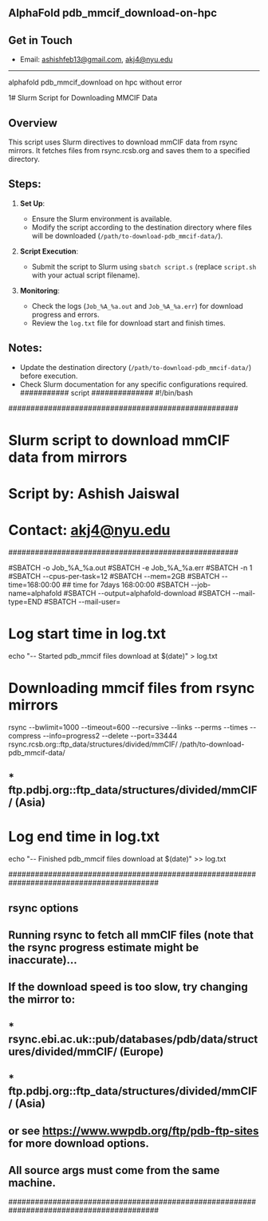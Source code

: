 ## AlphaFold pdb_mmcif_download-on-hpc
## Get in Touch
- Email: ashishfeb13@gmail.com, akj4@nyu.edu
------------------------------------------------------

alphafold pdb_mmcif_download on hpc without error

1# Slurm Script for Downloading MMCIF Data
## Overview
This script uses Slurm directives to download mmCIF data from rsync mirrors. It fetches files from rsync.rcsb.org and saves them to a specified directory.

## Steps:
1. **Set Up**:
   - Ensure the Slurm environment is available.
   - Modify the script according to the destination directory where files will be downloaded (`/path/to-download-pdb_mmcif-data/`).

2. **Script Execution**:
   - Submit the script to Slurm using `sbatch script.s` (replace `script.sh` with your actual script filename).

3. **Monitoring**:
   - Check the logs (`Job_%A_%a.out` and `Job_%A_%a.err`) for download progress and errors.
   - Review the `log.txt` file for download start and finish times.

## Notes:
- Update the destination directory (`/path/to-download-pdb_mmcif-data/`) before execution.
- Check Slurm documentation for any specific configurations required.
########### script ##############
#!/bin/bash

####################################################
# Slurm script to download mmCIF data from mirrors #
# Script by: Ashish Jaiswal                        #
# Contact: akj4@nyu.edu                            #
####################################################

#SBATCH -o Job_%A_%a.out
#SBATCH -e Job_%A_%a.err
#SBATCH -n 1
#SBATCH --cpus-per-task=12
#SBATCH --mem=2GB
#SBATCH --time=168:00:00  ## time for 7days 168:00:00
#SBATCH --job-name=alphafold
#SBATCH --output=alphafold-download
#SBATCH --mail-type=END
#SBATCH --mail-user=

# Log start time in log.txt
echo "-- Started pdb_mmcif files download at $(date)" > log.txt

# Downloading mmcif files from rsync mirrors
rsync --bwlimit=1000 --timeout=600 --recursive --links --perms --times --compress --info=progress2 --delete --port=33444 rsync.rcsb.org::ftp_data/structures/divided/mmCIF/ /path/to-download-pdb_mmcif-data/
##	* ftp.pdbj.org::ftp_data/structures/divided/mmCIF/ (Asia)

# Log end time in log.txt
echo "-- Finished pdb_mmcif files download at $(date)" >> log.txt

##########################################################################################
##	rsync options
##	Running rsync to fetch all mmCIF files (note that the rsync progress estimate might be inaccurate)...
##	If the download speed is too slow, try changing the mirror to:
##	* rsync.ebi.ac.uk::pub/databases/pdb/data/structures/divided/mmCIF/ (Europe)
##	* ftp.pdbj.org::ftp_data/structures/divided/mmCIF/ (Asia)
##	or see https://www.wwpdb.org/ftp/pdb-ftp-sites for more download options.
##	All source args must come from the same machine.
##########################################################################################

